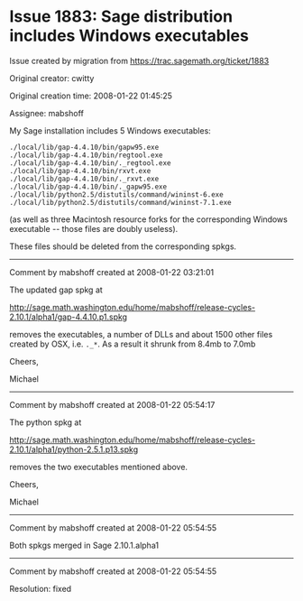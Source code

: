 # Issue 1883: Sage distribution includes Windows executables

Issue created by migration from https://trac.sagemath.org/ticket/1883

Original creator: cwitty

Original creation time: 2008-01-22 01:45:25

Assignee: mabshoff

My Sage installation includes 5 Windows executables: 

```
./local/lib/gap-4.4.10/bin/gapw95.exe
./local/lib/gap-4.4.10/bin/regtool.exe
./local/lib/gap-4.4.10/bin/._regtool.exe
./local/lib/gap-4.4.10/bin/rxvt.exe
./local/lib/gap-4.4.10/bin/._rxvt.exe
./local/lib/gap-4.4.10/bin/._gapw95.exe
./local/lib/python2.5/distutils/command/wininst-6.exe
./local/lib/python2.5/distutils/command/wininst-7.1.exe
```

(as well as three Macintosh resource forks for the corresponding Windows executable -- those files are doubly useless).

These files should be deleted from the corresponding spkgs.


---

Comment by mabshoff created at 2008-01-22 03:21:01

The updated gap spkg at 

http://sage.math.washington.edu/home/mabshoff/release-cycles-2.10.1/alpha1/gap-4.4.10.p1.spkg

removes the executables, a number of DLLs and about 1500 other files created by OSX, i.e. `._*`. As a result it shrunk from 8.4mb to 7.0mb

Cheers,

Michael


---

Comment by mabshoff created at 2008-01-22 05:54:17

The python spkg at

http://sage.math.washington.edu/home/mabshoff/release-cycles-2.10.1/alpha1/python-2.5.1.p13.spkg

removes the two executables mentioned above.

Cheers,

Michael


---

Comment by mabshoff created at 2008-01-22 05:54:55

Both spkgs merged in Sage 2.10.1.alpha1


---

Comment by mabshoff created at 2008-01-22 05:54:55

Resolution: fixed
